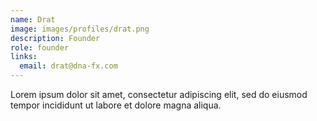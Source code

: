 ```yaml
---
name: Drat
image: images/profiles/drat.png
description: Founder
role: founder
links:
  email: drat@dna-fx.com
---
```


Lorem ipsum dolor sit amet, consectetur adipiscing elit, sed do eiusmod tempor incididunt ut labore et dolore magna aliqua.
